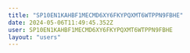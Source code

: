```yaml
---
title: "SP10EN1KAHBF1MECMD6XY6FKYPQXMT6WTPPN9FBHE"
date: 2024-05-06T11:49:45.352Z
user: SP10EN1KAHBF1MECMD6XY6FKYPQXMT6WTPPN9FBHE
layout: "users"
---
```

    